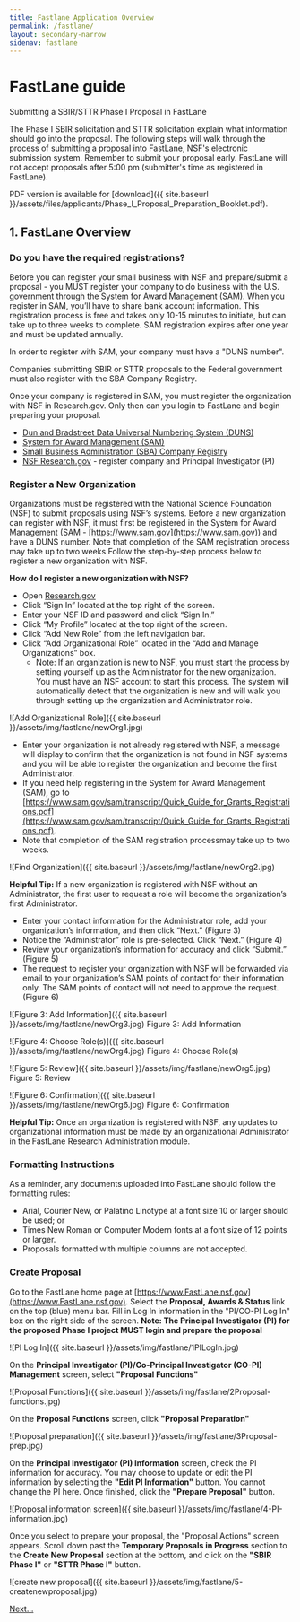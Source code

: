 ```yaml
---
title: Fastlane Application Overview
permalink: /fastlane/
layout: secondary-narrow
sidenav: fastlane
---
```

# FastLane guide

Submitting a SBIR/STTR Phase I Proposal in FastLane

The Phase I SBIR solicitation and STTR solicitation explain what information should go into the proposal. The following steps will walk through the process of submitting a proposal into FastLane, NSF's electronic submission system. Remember to submit your proposal early. FastLane will not accept proposals after 5:00 pm (submitter's time as registered in FastLane).

PDF version is available for [download]({{ site.baseurl }}/assets/files/applicants/Phase_I_Proposal_Preparation_Booklet.pdf).

## 1. FastLane Overview

### Do you have the required registrations?

Before you can register your small business with NSF and prepare/submit a proposal - you MUST register your company to do business with the U.S. government through the System for Award Management (SAM).  When you register in SAM, you’ll have to share bank account information. This registration process is free and takes only 10-15 minutes to initiate, but can take up to three weeks to complete.  SAM registration expires after one year and must be updated annually.  

In order to register with SAM, your company must have a "DUNS number".  

Companies submitting SBIR or STTR proposals to the Federal government must also register with the SBA Company Registry.  

Once your company is registered in SAM, you must register the organization with NSF in Research.gov.  Only then can you login to FastLane and begin preparing your proposal.

* [Dun and Bradstreet Data Universal Numbering System (DUNS)](https://www.nsf.gov/cgi-bin/good-bye?https://iupdate.dnb.com/iUpdate/viewiUpdateHome.htm)
* [System for Award Management (SAM)](https://www.sam.gov/portal/public/SAM)
* [Small Business Administration (SBA) Company Registry](https://www.sbir.gov/registration)
* [NSF Research.gov](www.research.gov) - register company and Principal Investigator (PI)

### Register a New Organization

Organizations must be registered with the National Science Foundation (NSF) to submit proposals using NSF’s systems. Before a new organization can register with NSF, it must first be registered in the System for Award Management (SAM - [https://www.sam.gov](https://www.sam.gov)) and have a DUNS number. Note that completion of the SAM registration process may take up to two weeks.Follow the step-by-step process below to register a new organization with NSF.

**How do I register a new organization with NSF?**
* Open [Research.gov](www.research.gov)
* Click “Sign In” located at the top right of the screen.
* Enter your NSF ID and password and click “Sign In.”
* Click “My Profile” located at the top right of the screen.
* Click “Add New Role” from the left navigation bar.
* Click “Add Organizational Role” located in the “Add and Manage Organizations” box. 
    * Note: If an organization is new to NSF, you must start the process by setting yourself up as the Administrator for the new organization. You must have an NSF account to start this process. The system will automatically detect that the organization is new and will walk you through setting up the organization and Administrator role.
    
![Add Organizational Role]({{ site.baseurl }}/assets/img/fastlane/newOrg1.jpg)

* Enter your organization is not already registered with NSF, a message will display to confirm that the organization is not found in NSF systems
and you will be able to register the organization and become the first Administrator.
* If you need help registering in the System for Award Management (SAM), go to [https://www.sam.gov/sam/transcript/Quick_Guide_for_Grants_Registrations.pdf](https://www.sam.gov/sam/transcript/Quick_Guide_for_Grants_Registrations.pdf).
* Note that completion of the SAM registration processmay take up to two weeks.

![Find Organization]({{ site.baseurl }}/assets/img/fastlane/newOrg2.jpg)

**Helpful Tip:** If a new organization is registered with NSF without an Administrator, the first user to request a role will become the organization’s first Administrator.

* Enter your contact information for the Administrator role, add your organization’s information, and then click “Next.”
(Figure 3)
* Notice the “Administrator” role is pre-selected. Click “Next.” (Figure 4)
* Review your organization’s information for accuracy and click “Submit.” (Figure 5)
* The request to register your organization with NSF will be forwarded via email to your organization’s SAM points of contact for their information only. The SAM points of contact will not need to approve the request. (Figure 6)

![Figure 3: Add Information]({{ site.baseurl }}/assets/img/fastlane/newOrg3.jpg)
Figure 3: Add Information

![Figure 4: Choose Role(s)]({{ site.baseurl }}/assets/img/fastlane/newOrg4.jpg)
Figure 4: Choose Role(s)

![Figure 5: Review]({{ site.baseurl }}/assets/img/fastlane/newOrg5.jpg)
Figure 5: Review

![Figure 6: Confirmation]({{ site.baseurl }}/assets/img/fastlane/newOrg6.jpg)
Figure 6: Confirmation

**Helpful Tip:** Once an organization is registered with NSF, any updates to organizational information must be made by an organizational Administrator in the FastLane
Research Administration module.


### Formatting Instructions

As a reminder, any documents uploaded into FastLane should follow the formatting rules:

- Arial, Courier New, or Palatino Linotype at a font size 10 or larger should be used; or
- Times New Roman or Computer Modern fonts at a font size of 12 points or larger.
- Proposals formatted with multiple columns are not accepted.

### Create Proposal

Go to the FastLane home page at [https://www.FastLane.nsf.gov](https://www.FastLane.nsf.gov).
Select the **Proposal, Awards & Status** link on the top (blue) menu bar.
Fill in Log In information in the "PI/CO-PI Log In" box on the right side of the screen.
**Note: The Principal Investigator (PI) for the proposed Phase I project MUST login and prepare the proposal**

![PI Log In]({{ site.baseurl }}/assets/img/fastlane/1PILogIn.jpg)

On the **Principal Investigator (PI)/Co-Principal Investigator (CO-PI) Management** screen, select **"Proposal Functions"**

![Proposal Functions]({{ site.baseurl }}/assets/img/fastlane/2Proposal-functions.jpg)

On the **Proposal Functions** screen, click **"Proposal Preparation"**

![Proposal preparation]({{ site.baseurl }}/assets/img/fastlane/3Proposal-prep.jpg)

On the **Principal Investigator (PI) Information** screen, check the PI information for accuracy. You may choose to update or edit the PI information by selecting the **"Edit PI Information"** button. You cannot change the PI here. Once finished, click the **"Prepare Proposal"** button.

![Proposal information screen]({{ site.baseurl }}/assets/img/fastlane/4-PI-information.jpg)

Once you select to prepare your proposal, the "Proposal Actions" screen appears.
Scroll down past the **Temporary Proposals in Progress** section to the **Create New Proposal** section at the bottom, and click on the **"SBIR Phase I"** or **"STTR Phase I"** button.

![create new proposal]({{ site.baseurl }}/assets/img/fastlane/5-createnewproposal.jpg)

[Next...](https://federalist-proxy.app.cloud.gov/preview/18f/nsf-sbir/fastlaneUpdate/fastlane/form-prep/)
